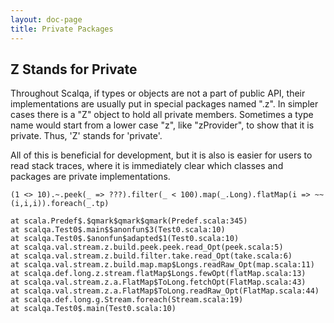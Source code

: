 ```yaml
---
layout: doc-page
title: Private Packages
---
```

## Z Stands for Private

Throughout Scalqa, if types or objects are not a part of public API, their implementations are usually 
put in special packages named ".z". In simpler cases there is a "Z" object to hold all private members.
Sometimes a type name would start from a lower case "z", like "zProvider", to show that it is private.
Thus, 'Z' stands for 'private'.

All of this is beneficial for development, but it is also is easier for users to read stack traces, where it is
immediately clear which classes and packages are private implementations.   

```
(1 <> 10).~.peek(_ => ???).filter(_ < 100).map(_.Long).flatMap(i => ~~(i,i,i)).foreach(_.tp)

at scala.Predef$.$qmark$qmark$qmark(Predef.scala:345)
at scalqa.Test0$.main$$anonfun$3(Test0.scala:10)
at scalqa.Test0$.$anonfun$adapted$1(Test0.scala:10)
at scalqa.val.stream.z.build.peek.peek.read_Opt(peek.scala:5)
at scalqa.val.stream.z.build.filter.take.read_Opt(take.scala:6)
at scalqa.val.stream.z.build.map.map$Longs.readRaw_Opt(map.scala:11)
at scalqa.def.long.z.stream.flatMap$Longs.fewOpt(flatMap.scala:13)
at scalqa.val.stream.z.a.FlatMap$ToLong.fetchOpt(FlatMap.scala:43)
at scalqa.val.stream.z.a.FlatMap$ToLong.readRaw_Opt(FlatMap.scala:44)
at scalqa.def.long.g.Stream.foreach(Stream.scala:19)
at scalqa.Test0$.main(Test0.scala:10)

```